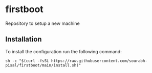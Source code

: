 # firstboot
Repository to setup a new machine

## Installation
To install the configuration run the following command:

```
sh -c "$(curl -fsSL https://raw.githubusercontent.com/sourabh-pisal/firstboot/main/install.sh)"
```
